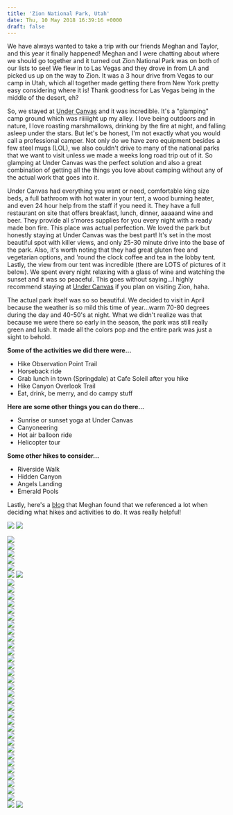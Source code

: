 ```yaml
---
title: 'Zion National Park, Utah'
date: Thu, 10 May 2018 16:39:16 +0000
draft: false
---
```


We have always wanted to take a trip with our friends Meghan and Taylor, and this year it finally happened! Meghan and I were chatting about where we should go together and it turned out Zion National Park was on both of our lists to see! We flew in to Las Vegas and they drove in from LA and picked us up on the way to Zion. It was a 3 hour drive from Vegas to our camp in Utah, which all together made getting there from New York pretty easy considering where it is! Thank goodness for Las Vegas being in the middle of the desert, eh?

So, we stayed at [Under Canvas](https://www.instagram.com/undercanvasofficial/?hl=en) and it was incredible. It's a "glamping" camp ground which was riiiiight up my alley. I love being outdoors and in nature, I love roasting marshmallows, drinking by the fire at night, and falling asleep under the stars. But let's be honest, I'm not exactly what you would call a professional camper. Not only do we have zero equipment besides a few steel mugs (LOL), we also couldn't drive to many of the national parks that we want to visit unless we made a weeks long road trip out of it. So glamping at Under Canvas was the perfect solution and also a great combination of getting all the things you love about camping without any of the actual work that goes into it.

Under Canvas had everything you want or need, comfortable king size beds, a full bathroom with hot water in your tent, a wood burning heater, and even 24 hour help from the staff if you need it. They have a full restaurant on site that offers breakfast, lunch, dinner, aaaaand wine and beer. They provide all s'mores supplies for you every night with a ready made bon fire. This place was actual perfection. We loved the park but honestly staying at Under Canvas was the best part! It's set in the most beautiful spot with killer views, and only 25-30 minute drive into the base of the park. Also, it's worth noting that they had great gluten free and vegetarian options, and 'round the clock coffee and tea in the lobby tent. Lastly, the view from our tent was incredible (there are LOTS of pictures of it below). We spent every night relaxing with a glass of wine and watching the sunset and it was so peaceful. This goes without saying...I highly recommend staying at [Under Canvas](https://www.instagram.com/undercanvasofficial/?hl=en) if you plan on visiting Zion, haha.

The actual park itself was so so beautiful. We decided to visit in April because the weather is so mild this time of year...warm 70-80 degrees during the day and 40-50's at night. What we didn't realize was that because we were there so early in the season, the park was still really green and lush. It made all the colors pop and the entire park was just a sight to behold.

**Some of the activities we did there were...**

- Hike Observation Point Trail
- Horseback ride
- Grab lunch in town (Springdale) at Cafe Soleil after you hike
- Hike Canyon Overlook Trail
- Eat, drink, be merry, and do campy stuff

**Here are some other things you can do there...**

- Sunrise or sunset yoga at Under Canvas
- Canyoneering
- Hot air balloon ride
- Helicopter tour

**Some other hikes to consider...**

- Riverside Walk
- Hidden Canyon
- Angels Landing
- Emerald Pools

Lastly, here's a [blog](https://www.earthtrekkers.com/) that Meghan found that we referenced a lot when deciding what hikes and activities to do. It was really helpful!

![](https://djh82r8xhqebh.cloudfront.net/uploads/2018/05/ZionBlog-1.jpg) ![](https://djh82r8xhqebh.cloudfront.net/uploads/2018/05/ZionBlog-3.jpg) <div class="flex-ns mhn2-ns mb3"> <div class="ph2-ns w-50-ns"> ![](https://djh82r8xhqebh.cloudfront.net/uploads/2018/05/ZionBlog-2.jpg)</div> <div class="ph2-ns w-50-ns"> ![](https://djh82r8xhqebh.cloudfront.net/uploads/2018/05/ZionBlog-5.jpg)</div> </div> ![](https://djh82r8xhqebh.cloudfront.net/uploads/2018/05/ZionBlog-6.jpg) <div class="flex-ns mhn2-ns mb3"> <div class="ph2-ns w-50-ns"> ![](https://djh82r8xhqebh.cloudfront.net/uploads/2018/05/ZionBlog-8.jpg)</div> <div class="ph2-ns w-50-ns"> ![](https://djh82r8xhqebh.cloudfront.net/uploads/2018/05/ZionBlog-9.jpg)</div> </div> ![](https://djh82r8xhqebh.cloudfront.net/uploads/2018/05/ZionBlog-4.jpg) ![](https://djh82r8xhqebh.cloudfront.net/uploads/2018/05/ZionBlog-7.jpg) <div class="flex-ns mhn2-ns mb3"> <div class="ph2-ns w-50-ns"> ![](https://djh82r8xhqebh.cloudfront.net/uploads/2018/05/ZionBlog-10.jpg)</div> <div class="ph2-ns w-50-ns"> ![](https://djh82r8xhqebh.cloudfront.net/uploads/2018/05/ZionBlog-11.jpg)</div> </div> ![](https://djh82r8xhqebh.cloudfront.net/uploads/2018/05/ZionBlog-16.jpg) <div class="flex-ns mhn2-ns mb3"> <div class="ph2-ns w-50-ns"> ![](https://djh82r8xhqebh.cloudfront.net/uploads/2018/05/ZionBlog-13.jpg)</div> <div class="ph2-ns w-50-ns"> ![](https://djh82r8xhqebh.cloudfront.net/uploads/2018/05/ZionBlog-12.jpg)</div> </div> ![](https://djh82r8xhqebh.cloudfront.net/uploads/2018/05/ZionBlog-25.jpg) <div class="flex-ns mhn2-ns mb3"> <div class="ph2-ns w-50-ns"> ![](https://djh82r8xhqebh.cloudfront.net/uploads/2018/05/ZionBlog-15.jpg)</div> <div class="ph2-ns w-50-ns"> ![](https://djh82r8xhqebh.cloudfront.net/uploads/2018/05/ZionBlog-17.jpg)</div> </div> ![](https://djh82r8xhqebh.cloudfront.net/uploads/2018/05/ZionBlog-19.jpg) <div class="flex-ns mhn2-ns mb3"> <div class="ph2-ns w-50-ns"> ![](https://djh82r8xhqebh.cloudfront.net/uploads/2018/05/ZionBlog-20.jpg)</div> <div class="ph2-ns w-50-ns"> ![](https://djh82r8xhqebh.cloudfront.net/uploads/2018/05/ZionBlog-24.jpg)</div> </div> ![](https://djh82r8xhqebh.cloudfront.net/uploads/2018/05/ZionBlog-23.jpg) <div class="flex-ns mhn2-ns mb3"> <div class="ph2-ns w-50-ns"> ![](https://djh82r8xhqebh.cloudfront.net/uploads/2018/05/ZionBlog-21.jpg)</div> <div class="ph2-ns w-50-ns"> ![](https://djh82r8xhqebh.cloudfront.net/uploads/2018/05/ZionBlog-18.jpg)</div> </div> ![](https://djh82r8xhqebh.cloudfront.net/uploads/2018/05/ZionBlog-46.jpg) <div class="flex-ns mhn2-ns mb3"> <div class="ph2-ns w-50-ns"> ![](https://djh82r8xhqebh.cloudfront.net/uploads/2018/05/ZionBlog-27.jpg)</div> <div class="ph2-ns w-50-ns"> ![](https://djh82r8xhqebh.cloudfront.net/uploads/2018/05/ZionBlog-26.jpg)</div> </div> ![](https://djh82r8xhqebh.cloudfront.net/uploads/2018/05/ZionBlog-44.jpg) <div class="flex-ns mhn2-ns mb3"> <div class="ph2-ns w-50-ns"> ![](https://djh82r8xhqebh.cloudfront.net/uploads/2018/05/ZionBlog-29.jpg)</div> <div class="ph2-ns w-50-ns"> ![](https://djh82r8xhqebh.cloudfront.net/uploads/2018/05/ZionBlog-28.jpg)</div> </div> ![](https://djh82r8xhqebh.cloudfront.net/uploads/2018/05/ZionBlog-45.jpg) <div class="flex-ns mhn2-ns mb3"> <div class="ph2-ns w-50-ns"> ![](https://djh82r8xhqebh.cloudfront.net/uploads/2018/05/ZionBlog-42.jpg)</div> <div class="ph2-ns w-50-ns"> ![](https://djh82r8xhqebh.cloudfront.net/uploads/2018/05/ZionBlog-43.jpg)</div> </div> ![](https://djh82r8xhqebh.cloudfront.net/uploads/2018/05/ZionBlog-32.jpg) <div class="flex-ns mhn2-ns mb3"> <div class="ph2-ns w-50-ns"> ![](https://djh82r8xhqebh.cloudfront.net/uploads/2018/05/ZionBlog-33.jpg)</div> <div class="ph2-ns w-50-ns"> ![](https://djh82r8xhqebh.cloudfront.net/uploads/2018/05/ZionBlog-34.jpg)</div> </div> ![](https://djh82r8xhqebh.cloudfront.net/uploads/2018/05/ZionBlog-37.jpg) <div class="flex-ns mhn2-ns mb3"> <div class="ph2-ns w-50-ns"> ![](https://djh82r8xhqebh.cloudfront.net/uploads/2018/05/ZionBlog-36.jpg)</div> <div class="ph2-ns w-50-ns"> ![](https://djh82r8xhqebh.cloudfront.net/uploads/2018/05/ZionBlog-38.jpg)</div> </div> ![](https://djh82r8xhqebh.cloudfront.net/uploads/2018/05/ZionBlog-35.jpg) <div class="flex-ns mhn2-ns mb3"> <div class="ph2-ns w-50-ns"> ![](https://djh82r8xhqebh.cloudfront.net/uploads/2018/05/ZionBlog-41.jpg)</div> <div class="ph2-ns w-50-ns"> ![](https://djh82r8xhqebh.cloudfront.net/uploads/2018/05/ZionBlog-40.jpg)</div> </div> ![](https://djh82r8xhqebh.cloudfront.net/uploads/2018/05/ZionBlog-30.jpg) ![](https://djh82r8xhqebh.cloudfront.net/uploads/2018/05/ZionBlog-47.jpg)